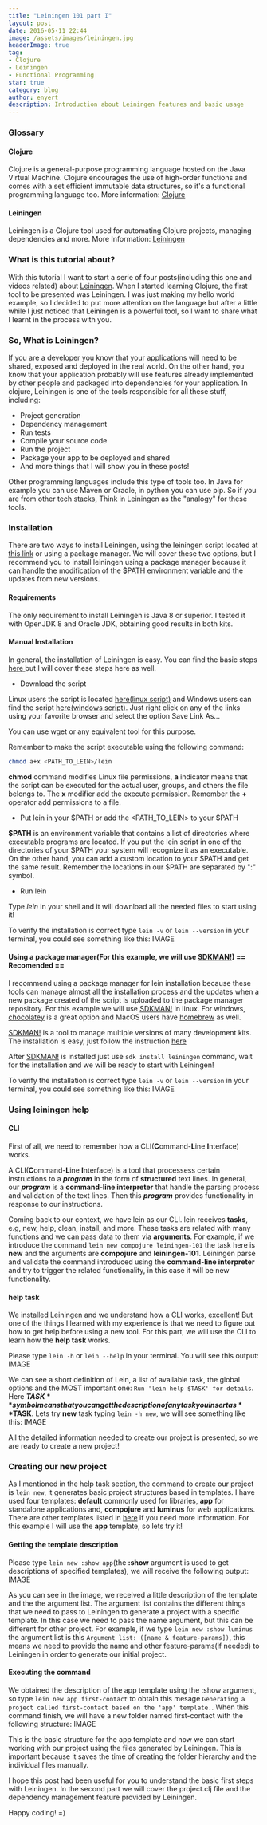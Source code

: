 ```yaml
---
title: "Leiningen 101 part I"
layout: post
date: 2016-05-11 22:44
image: /assets/images/leiningen.jpg
headerImage: true
tag:
- Clojure
- Leiningen
- Functional Programming
star: true
category: blog
author: enyert
description: Introduction about Leiningen features and basic usage
---
```


### Glossary

#### Clojure

Clojure is a general-purpose programming language hosted on the Java Virtual Machine. Clojure encourages the use of high-order functions and
  comes with a set efficient immutable data structures, so it's a functional programming language too.
  More information: [Clojure](http://clojure.org/)

#### Leiningen
  Leiningen is a Clojure tool used for automating Clojure projects, managing dependencies and more.
  More Information: [Leiningen](http://leiningen.org/)


### What is this tutorial about?

With this tutorial I want to start a serie of four posts(including this one and videos related) about [Leiningen](http://leiningen.org/). When I started learning Clojure, the first tool to be presented was Leiningen. I was just making my hello world example, so I decided to put more attention on the language but after a little while I just noticed that Leiningen is a powerful tool, so I want to share what I learnt in the process with you.

### So, What is Leiningen?

If you are a developer you know that your applications will need to be shared, exposed and deployed in the real world. On the other hand, you know that your application probably will use features already implemented by other people and packaged into dependencies for your application. In clojure, Leiningen is one of the tools responsible for all these stuff, including:

- Project generation
- Dependency management
- Run tests
- Compile your source code
- Run the project
- Package your app to be deployed and shared
- And more things that I will show you in these posts!

Other programming languages include this type of tools too. In Java for example you can use Maven or Gradle, in python you can use pip. So if you are from other tech stacks, Think in Leiningen as the "analogy" for these tools.

### Installation

There are two ways to install Leiningen, using the leiningen script located at [this link](https://leiningen.org/) or using a package manager. We will cover these two options, but I recommend you to install leiningen using a package manager because it can handle the modification of the $PATH environment variable and the updates from new versions.

#### Requirements

The only requirement to install Leiningen is Java 8 or superior. I tested it with OpenJDK 8 and Oracle JDK, obtaining good results in both kits.


#### Manual Installation

In general, the installation of Leiningen is easy. You can find the basic steps [here ](https://leiningen.org/#install) but I will cover these steps here as well.

- Download the script

Linux users the script is located [here(linux script)](https://raw.githubusercontent.com/technomancy/leiningen/stable/bin/lein) and Windows users can find the script [here(windows script)](https://raw.githubusercontent.com/technomancy/leiningen/stable/bin/lein.bat). Just right click on any of the links using your favorite browser and select the option Save Link As...

You can use wget or any equivalent tool for this purpose.

Remember to make the script executable using the following command:
```Bash
chmod a+x <PATH_TO_LEIN>/lein
``` 
**chmod** command modifies Linux file permissions, **a** indicator means that the script can be executed for the actual user, groups, and others the file belongs to. The **x** modifier add the execute permission. Remember the **+** operator add permissions to a file.

- Put lein in your $PATH or add the <PATH_TO_LEIN> to your $PATH

**$PATH** is an environment variable that contains a list of directories where executable programs are located. If you put the lein script in one of the directories of your $PATH your system will recognize it as an executable. On the other hand, you can add a custom location to your $PATH and get the same result. Remember the locations in our $PATH are separated by ":" symbol.

- Run lein

Type *lein* in your shell and it will download all the needed files to start using it!

To verify the installation is correct type ```lein -v``` or ```lein --version``` in your terminal, you could see something like this: 
IMAGE


#### Using a package manager(For this example, we will use [SDKMAN!](https://sdkman.io/)) == Recomended == 

I recommend using a package manager for lein installation because these tools can manage almost all the installation process and the updates when a new package created of the script is uploaded to the package manager repository. For this example we will use [SDKMAN!](https://sdkman.io/) in linux. For windows, [chocolatey](https://chocolatey.org/) is a great option and MacOS users have [homebrew](https://brew.sh/) as well.

[SDKMAN!](https://sdkman.io/) is a tool to manage multiple versions of many development kits. The installation is easy, just follow the instruction [here](https://sdkman.io/install)

After [SDKMAN!](https://sdkman.io/) is installed just use ```sdk install leiningen``` command, wait for the installation and we will be ready to start with Leiningen!

To verify the installation is correct type ```lein -v``` or ```lein --version``` in your terminal, you could see something like this:
IMAGE


### Using leiningen help

#### CLI

First of all, we need to remember how a CLI(**C**ommand-**L**ine **I**nterface) works. 

A CLI(**C**ommand-**L**ine **I**nterface) is a tool that processess certain instructions to a ***program*** in the form of **structured** text lines. In general, our ***program*** is a **command-line interpreter** that handle the parsing process and validation of the text lines. Then this ***program*** provides functionality in response to our instructions.

Coming back to our context, we have lein as our CLI. lein receives **tasks**, e.g, new, help, clean, install, and more. These tasks are related with many functions and we can pass data to them via **arguments**. For example, if we introduce the command ```lein new compojure leiningen-101``` the task here is **new** and the arguments are **compojure** and **leiningen-101**. Leiningen parse and validate the command introduced using the **command-line interpreter** and try to trigger the related functionality, in this case it will be new functionality. 

#### help task

We installed Leiningen and we understand how a CLI works, excellent! But one of the things I learned with my experience is that we need to figure out how to get help before using a new tool. For this part, we will use the CLI
to learn how the **help task** works.

Please type ```lein -h``` or ```lein --help``` in your terminal. You will see this output: IMAGE

We can see a short definition of Lein, a list of available task, the global options and the MOST important one: ```Run 'lein help $TASK' for details```. Here **$TASK** symbol means that you can get the description of any task you
insert as **$TASK**. Lets try **new** task typing ```lein -h new```, we will see something like this: IMAGE

All the detailed information needed to create our project is presented, so we are ready to create a new project!

### Creating our new project

As I mentioned in the help task section, the command to create our project is ```lein new```, it generates basic project structures based in templates. I have used four templates: **default** commonly used for libraries, **app** 
for standalone applications and, **compojure** and **luminus** for web applications. There are other templates listed in [here](https://clojars.org/search?q=lein-template) if you need more information. 
For this example I will use the **app** template, so lets try it!

#### Getting the template description

Please type ```lein new :show app```(the **:show** argument is used to get descriptions of specified templates), we will receive the following output: IMAGE

As you can see in the image, we received a little description of the template and the the argument list. The argument list contains the different things that we need to pass to Leiningen to generate a project with a specific
template. In this case we need to pass the name argument, but this can be different for other project. For example, if we type ```lein new :show luminus``` the argument list is this ```Argument list: ([name & feature-params])```, 
this means we need to provide the name and other feature-params(if needed) to Leiningen in order to generate our initial project.

#### Executing the command

We obtained the description of the app template using the :show argument, so type ```lein new app first-contact``` to obtain this mesage ```Generating a project called first-contact based on the 'app' template.```. When this command
finish, we will have a new folder named first-contact with the following structure: IMAGE

This is the basic structure for the app template and now we can start working with our project using the files generated by Leiningen. This is important because it saves the time of creating the folder hierarchy and the individual
files manually.

I hope this post had been useful for you to understand the basic first steps with Leiningen. In the second part we will cover the project.clj file and the dependency management feature provided by Leiningen.

Happy coding! =)

